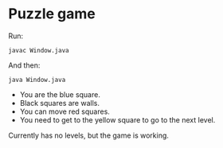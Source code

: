 # Puzzle game

Run:
```
javac Window.java
```

And then:
```
java Window.java
```

- You are the blue square.
- Black squares are walls.
- You can move red squares.
- You need to get to the yellow square to go to the next level.

Currently has no levels, but the game is working.
